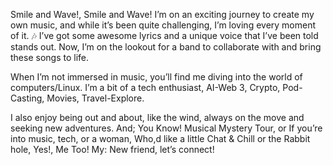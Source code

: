 Smile and Wave!, Smile and Wave! 
I’m on an exciting journey to create my own music, and while it’s been 
quite challenging, I’m loving every moment of it. 🎶 I’ve got some awesome 
lyrics and a unique voice that I’ve been told stands out. Now, I’m on the 
lookout for a band to collaborate with and bring these songs to life.

When I’m not immersed in music, you’ll find me diving into the world of 
computers/Linux. I’m a bit of a tech enthusiast, AI-Web 3, Crypto, 
Pod-Casting, Movies, Travel-Explore.

I also enjoy being out and about, like the wind, always on the move and 
seeking new adventures. And; You Know! Musical Mystery Tour, or 
If you’re into music, tech, or a woman, Who,d like a little 
Chat & Chill or the Rabbit hole, Yes!, Me Too! My: New friend, 
let’s connect!
